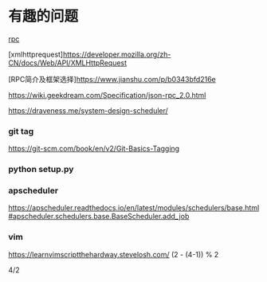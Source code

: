 # 有趣的问题

[rpc](https://zh.wikipedia.org/wiki/%E9%81%A0%E7%A8%8B%E9%81%8E%E7%A8%8B%E8%AA%BF%E7%94%A8)

[xmlhttprequest]https://developer.mozilla.org/zh-CN/docs/Web/API/XMLHttpRequest

[RPC简介及框架选择]https://www.jianshu.com/p/b0343bfd216e

https://wiki.geekdream.com/Specification/json-rpc_2.0.html

https://draveness.me/system-design-scheduler/

### git tag

https://git-scm.com/book/en/v2/Git-Basics-Tagging

### python setup.py

### apscheduler

https://apscheduler.readthedocs.io/en/latest/modules/schedulers/base.html#apscheduler.schedulers.base.BaseScheduler.add_job


### vim

https://learnvimscriptthehardway.stevelosh.com/
(2 - (4-1)) % 2

4/2